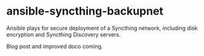 # ansible-syncthing-backupnet
Ansible plays for secure deployment of a Syncthing network, including disk encryption and Syncthing Discovery servers.

Blog post and improved doco coming.
